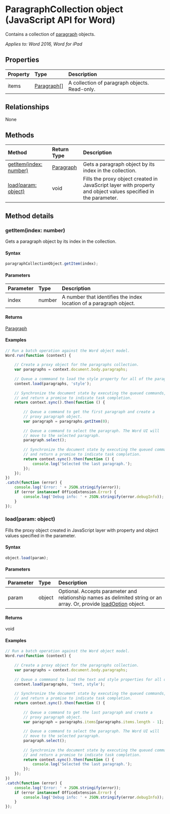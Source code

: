 # ParagraphCollection object (JavaScript API for Word)

Contains a collection of [paragraph](paragraph.md) objects.

_Applies to: Word 2016, Word for iPad_

## Properties
| Property	   | Type	|Description
|:---------------|:--------|:----------|
|items|[Paragraph[]](paragraph.md)|A collection of paragraph objects. Read-only.|

## Relationships
None


## Methods

| Method		   | Return Type	|Description|
|:---------------|:--------|:----------|
|[getItem(index: number)](#getitemindex-number)|[Paragraph](paragraph.md)|Gets a paragraph object by its index in the collection.|
|[load(param: object)](#loadparam-object)|void|Fills the proxy object created in JavaScript layer with property and object values specified in the parameter.|

## Method details

### getItem(index: number)
Gets a paragraph object by its index in the collection.

#### Syntax
```js
paragraphCollectionObject.getItem(index);
```

#### Parameters
| Parameter	   | Type	|Description|
|:---------------|:--------|:----------|
|index|number|A number that identifies the index location of a paragraph object.|

#### Returns
[Paragraph](paragraph.md)

#### Examples
```js
// Run a batch operation against the Word object model.
Word.run(function (context) {
	
	// Create a proxy object for the paragraphs collection.
	var paragraphs = context.document.body.paragraphs;
	
	// Queue a commmand to load the style property for all of the paragraphs.
	context.load(paragraphs, 'style');
	
	// Synchronize the document state by executing the queued commands, 
	// and return a promise to indicate task completion.
	return context.sync().then(function () {
		
		// Queue a command to get the first paragraph and create a 
		// proxy paragraph object.
		var paragraph = paragraphs.getItem(0); 
		
		// Queue a command to select the paragraph. The Word UI will 
		// move to the selected paragraph.
		paragraph.select();
		
		// Synchronize the document state by executing the queued commands, 
		// and return a promise to indicate task completion.
		return context.sync().then(function () {
			console.log('Selected the last paragraph.');
		});      
	});  
})
.catch(function (error) {
	console.log('Error: ' + JSON.stringify(error));
	if (error instanceof OfficeExtension.Error) {
		console.log('Debug info: ' + JSON.stringify(error.debugInfo));
	}
});
```
### load(param: object)
Fills the proxy object created in JavaScript layer with property and object values specified in the parameter.

#### Syntax
```js
object.load(param);
```

#### Parameters
| Parameter	   | Type	|Description|
|:---------------|:--------|:----------|
|param|object|Optional. Accepts parameter and relationship names as delimited string or an array. Or, provide [loadOption](loadoption.md) object.|

#### Returns
void

#### Examples
```js
// Run a batch operation against the Word object model.
Word.run(function (context) {
    
    // Create a proxy object for the paragraphs collection.
    var paragraphs = context.document.body.paragraphs;
    
    // Queue a commmand to load the text and style properties for all of the paragraphs.
    context.load(paragraphs, 'text, style');
    
    // Synchronize the document state by executing the queued commands, 
    // and return a promise to indicate task completion.
    return context.sync().then(function () {
        
        // Queue a command to get the last paragraph and create a 
        // proxy paragraph object.
        var paragraph = paragraphs.items[paragraphs.items.length - 1]; 
        
        // Queue a command to select the paragraph. The Word UI will 
        // move to the selected paragraph.
        paragraph.select();
        
        // Synchronize the document state by executing the queued commands, 
        // and return a promise to indicate task completion.
        return context.sync().then(function () {
            console.log('Selected the last paragraph.');
        });      
    });  
})
.catch(function (error) {
    console.log('Error: ' + JSON.stringify(error));
    if (error instanceof OfficeExtension.Error) {
        console.log('Debug info: ' + JSON.stringify(error.debugInfo));
    }
});
```
